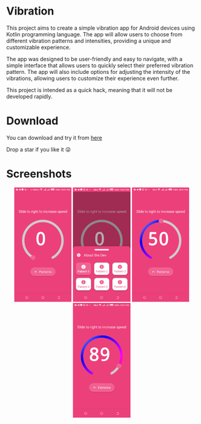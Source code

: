 # Vibration
This project aims to create a simple vibration app for Android devices using Kotlin programming language. The app will allow users to choose from different vibration patterns and intensities, providing a unique and customizable experience.

The app was designed to be user-friendly and easy to navigate, with a simple interface that allows users to quickly select their preferred vibration pattern. The app will also include options for adjusting the intensity of the vibrations, allowing users to customize their experience even further.

This project is intended as a quick hack, meaning that it will not be developed rapidly.

# Download

You can download and try it from [here](https://drive.google.com/file/d/1ELWNvLpANmbwwuGJ4K2Yi5PhGQtGpz3J/view?usp=share_link)

Drop a star if you like it 😜

# Screenshots

<p align="center">
    <img src="/screenshot/img_1.png" width="30%" height="30%" alt="screenshot">
    <img src="/screenshot/img_2.png" width="30%" height="30%" alt="screenshot">
    <img src="/screenshot/img_3.png" width="30%" height="30%" alt="screenshot">
    <img src="/screenshot/img_4.png" width="30%" height="30%" alt="screenshot">
</p>
